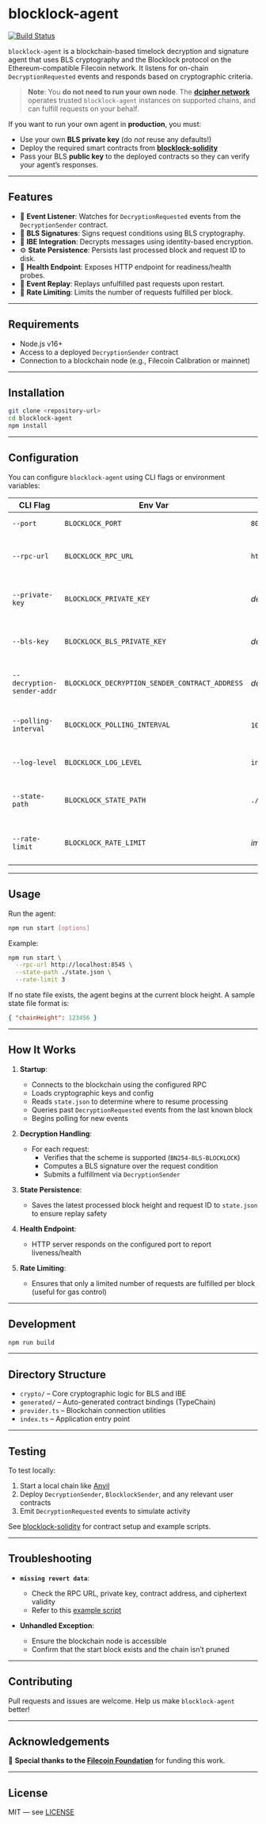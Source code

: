 # blocklock-agent

[![Build Status](https://github.com/randa-mu/blocklock-agent/actions/workflows/build-and-push.yml/badge.svg)](https://github.com/randa-mu/blocklock-agent/actions/workflows/build-and-push.yml)

`blocklock-agent` is a blockchain-based timelock decryption and signature agent that uses BLS cryptography and the Blocklock protocol on the Ethereum-compatible Filecoin network. It listens for on-chain `DecryptionRequested` events and responds based on cryptographic criteria.

> **Note**: You **do not need to run your own node**. The [**dcipher network**](https://docs.randa.mu) operates trusted `blocklock-agent` instances on supported chains, and can fulfill requests on your behalf.

If you want to run your own agent in **production**, you must:
- Use your own **BLS private key** (do _not_ reuse any defaults!)
- Deploy the required smart contracts from [**blocklock-solidity**](https://github.com/randa-mu/blocklock-solidity)
- Pass your BLS **public key** to the deployed contracts so they can verify your agent’s responses.

---

## Features

- 🔁 **Event Listener**: Watches for `DecryptionRequested` events from the `DecryptionSender` contract.
- 🔐 **BLS Signatures**: Signs request conditions using BLS cryptography.
- 🧠 **IBE Integration**: Decrypts messages using identity-based encryption.
- ⚙️ **State Persistence**: Persists last processed block and request ID to disk.
- 📡 **Health Endpoint**: Exposes HTTP endpoint for readiness/health probes.
- 🔄 **Event Replay**: Replays unfulfilled past requests upon restart.
- 🧮 **Rate Limiting**: Limits the number of requests fulfilled per block.

---

## Requirements

- Node.js v16+
- Access to a deployed `DecryptionSender` contract
- Connection to a blockchain node (e.g., Filecoin Calibration or mainnet)

---

## Installation

```bash
git clone <repository-url>
cd blocklock-agent
npm install
```

---

## Configuration

You can configure `blocklock-agent` using CLI flags or environment variables:

| CLI Flag                     | Env Var                                           | Default                                         | Description                                                                                          |
|-----------------------------|---------------------------------------------------|-------------------------------------------------|------------------------------------------------------------------------------------------------------|
| `--port`                    | `BLOCKLOCK_PORT`                                  | `8080`                                          | HTTP port for health checks                                                                         |
| `--rpc-url`                 | `BLOCKLOCK_RPC_URL`                               | `https://api.calibration.node.glif.io/rpc/v1`   | Ethereum-compatible RPC or WebSocket endpoint                                                       |
| `--private-key`             | `BLOCKLOCK_PRIVATE_KEY`                           | _default private key_                           | Private key for signing and contract interaction                                                    |
| `--bls-key`                 | `BLOCKLOCK_BLS_PRIVATE_KEY`                       | _default BLS key_                               | BLS private key used to sign request conditions                                                     |
| `--decryption-sender-addr` | `BLOCKLOCK_DECRYPTION_SENDER_CONTRACT_ADDRESS`    | _deployed contract address_                     | Address of the deployed `DecryptionSender` smart contract                                            |
| `--polling-interval`        | `BLOCKLOCK_POLLING_INTERVAL`                      | `1000` (ms)                                     | How frequently to poll the blockchain for events                                                    |
| `--log-level`               | `BLOCKLOCK_LOG_LEVEL`                             | `info`                                          | Log verbosity: `info`, `debug`, `error`, `trace`                                                    |
| `--state-path`              | `BLOCKLOCK_STATE_PATH`                            | `./state.json`                                  | File path to store last processed block height and request ID                                       |
| `--rate-limit`              | `BLOCKLOCK_RATE_LIMIT`                            | _implementation-defined default_                | Maximum number of requests to fulfill per block                                                     |

---

## Usage

Run the agent:

```bash
npm run start [options]
```

Example:

```bash
npm run start \
  --rpc-url http://localhost:8545 \
  --state-path ./state.json \
  --rate-limit 3
```

If no state file exists, the agent begins at the current block height. A sample state file format is:

```json
{ "chainHeight": 123456 }
```

---

## How It Works

1. **Startup**:
   - Connects to the blockchain using the configured RPC
   - Loads cryptographic keys and config
   - Reads `state.json` to determine where to resume processing
   - Queries past `DecryptionRequested` events from the last known block
   - Begins polling for new events

2. **Decryption Handling**:
   - For each request:
     - Verifies that the scheme is supported (`BN254-BLS-BLOCKLOCK`)
     - Computes a BLS signature over the request condition
     - Submits a fulfillment via `DecryptionSender`

3. **State Persistence**:
   - Saves the latest processed block height and request ID to `state.json` to ensure replay safety

4. **Health Endpoint**:
   - HTTP server responds on the configured port to report liveness/health

5. **Rate Limiting**:
   - Ensures that only a limited number of requests are fulfilled per block (useful for gas control)

---

## Development

```bash
npm run build
```

---

## Directory Structure

- `crypto/` – Core cryptographic logic for BLS and IBE
- `generated/` – Auto-generated contract bindings (TypeChain)
- `provider.ts` – Blockchain connection utilities
- `index.ts` – Application entry point

---

## Testing

To test locally:

1. Start a local chain like [Anvil](https://book.getfoundry.sh/reference/anvil/)
2. Deploy `DecryptionSender`, `BlocklockSender`, and any relevant user contracts
3. Emit `DecryptionRequested` events to simulate activity

See [blocklock-solidity](https://github.com/randa-mu/blocklock-solidity) for contract setup and example scripts.

---

## Troubleshooting

- **`missing revert data`**:
  - Check the RPC URL, private key, contract address, and ciphertext validity
  - Refer to this [example script](https://github.com/randa-mu/blocklock-solidity/blob/main/scripts/chain-interaction.ts)

- **Unhandled Exception**:
  - Ensure the blockchain node is accessible
  - Confirm that the start block exists and the chain isn’t pruned

---

## Contributing

Pull requests and issues are welcome. Help us make `blocklock-agent` better!

---

## Acknowledgements

💙 **Special thanks to the [Filecoin Foundation](https://fil.org)** for funding this work.

---

## License

MIT — see [LICENSE](./LICENSE)


